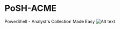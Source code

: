 # PoSH-ACME
PowerShell - Analyst's Collection Made Easy
![Alt text](https://github.com/high101bro/PoSH-ACME/blob/master/Images/ScreenShot001.jpg)
